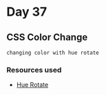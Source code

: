 # Day 37

## CSS Color Change

    changing color with hue rotate

### Resources used

- [Hue Rotate](https://developer.mozilla.org/en-US/docs/Web/CSS/filter-function/hue-rotate)